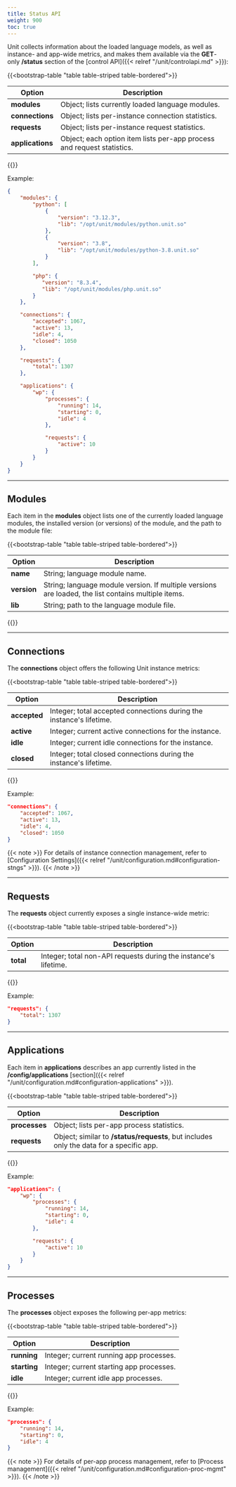 ```yaml
---
title: Status API
weight: 900
toc: true
---
```


<a name="configuration-stats"></a>

Unit collects information about the loaded language models, as well as
instance- and app-wide metrics, and makes them available via the **GET**-only
**/status** section of the [control API]({{< relref "/unit/controlapi.md" >}}):

{{<bootstrap-table "table table-striped table-bordered">}}

| Option        | Description                                         |
|--------------|-----------------------------------------------------|
| **modules**  | Object; lists currently loaded language modules. |
| **connections** | Object; lists per-instance connection statistics. |
| **requests** | Object; lists per-instance request statistics.  |
| **applications** | Object; each option item lists per-app process and request statistics. |

{{</bootstrap-table>}}

Example:

```json
{
    "modules": {
        "python": [
            {
                "version": "3.12.3",
                "lib": "/opt/unit/modules/python.unit.so"
            },
            {
                "version": "3.8",
                "lib": "/opt/unit/modules/python-3.8.unit.so"
            }
        ],

        "php": {
           "version": "8.3.4",
           "lib": "/opt/unit/modules/php.unit.so"
        }
    },

    "connections": {
        "accepted": 1067,
        "active": 13,
        "idle": 4,
        "closed": 1050
    },

    "requests": {
        "total": 1307
    },

    "applications": {
        "wp": {
            "processes": {
                "running": 14,
                "starting": 0,
                "idle": 4
            },

            "requests": {
                "active": 10
            }
        }
    }
}
```

---

## Modules

Each item in the **modules** object lists one of the currently loaded language
modules, the installed version (or versions) of the module, and the path to the
module file:

{{<bootstrap-table "table table-striped table-bordered">}}

| Option     | Description |
|-----------|-------------|
| **name**   | String; language module name. |
| **version** | String; language module version. If multiple versions are loaded, the list contains multiple items. |
| **lib**    | String; path to the language module file. |

{{</bootstrap-table>}}

---

## Connections

The **connections** object offers the following Unit instance metrics:

{{<bootstrap-table "table table-striped table-bordered">}}

| Option   | Description |
|----------|-------------|
| **accepted** | Integer; total accepted connections during the instance's lifetime. |
| **active** | Integer; current active connections for the instance. |
| **idle** | Integer; current idle connections for the instance. |
| **closed** | Integer; total closed connections during the instance's lifetime. |

{{</bootstrap-table>}}

Example:

```json
"connections": {
    "accepted": 1067,
    "active": 13,
    "idle": 4,
    "closed": 1050
}
```

{{< note >}}
For details of instance connection management,
refer to
[Configuration Settings]({{< relref "/unit/configuration.md#configuration-stngs" >}}).
{{< /note >}}

---

## Requests

The **requests** object currently exposes a single instance-wide metric:

{{<bootstrap-table "table table-striped table-bordered">}}

| Option   | Description |
|----------|-------------|
| **total** | Integer; total non-API requests during the instance's lifetime. |

{{</bootstrap-table>}}

Example:

```json
"requests": {
    "total": 1307
}
```

---

## Applications

Each item in **applications** describes an app currently listed in the
**/config/applications**
[section]({{< relref "/unit/configuration.md#configuration-applications" >}}).

{{<bootstrap-table "table table-striped table-bordered">}}

| Option      | Description |
|------------|-------------|
| **processes** | Object; lists per-app process statistics. |
| **requests**  | Object; similar to **/status/requests**, but includes only the data for a specific app. |

{{</bootstrap-table>}}

Example:

```json
"applications": {
    "wp": {
        "processes": {
            "running": 14,
            "starting": 0,
            "idle": 4
        },

        "requests": {
            "active": 10
        }
    }
}
```

---

## Processes

The **processes** object exposes the following per-app metrics:

{{<bootstrap-table "table table-striped table-bordered">}}

| Option      | Description |
|------------|-------------|
| **running**  | Integer; current running app processes. |
| **starting** | Integer; current starting app processes. |
| **idle**     | Integer; current idle app processes. |

{{</bootstrap-table>}}


Example:

```json
"processes": {
    "running": 14,
    "starting": 0,
    "idle": 4
}
```

{{< note >}}
For details of per-app process management,
refer to
[Process management]({{< relref "/unit/configuration.md#configuration-proc-mgmt" >}}).
{{< /note >}}
